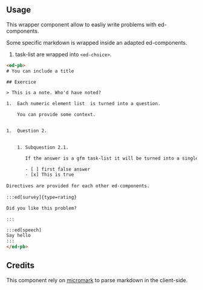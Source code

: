 ## Usage

This wrapper component allow to easliy write problems with ed-components.

Some specific markdown is wrapped inside an adapted ed-components.

1. task-list are wrapped into `<ed-choice>`.

```html
<ed-pb>
# You can include a title

## Exercice

> This is a note. Who'd have noted?

1.  Each numeric element list  is turned into a question.

    You can provide some context.


1.  Question 2.

    
    1. Subquestion 2.1.

       If the answer is a gfm task-list it will be turned into a single choice question.

       - [ ] first false answer
       - [x] This is true
       
Directives are provided for each other ed-components.
    
:::ed[survey]{type=rating}

Did you like this problem?

:::

:::ed[speech]
Say hello
:::
</ed-pb>
```


## Credits

This component rely on [micromark](https://github.com/micromark) to parse
markdown in the client-side.